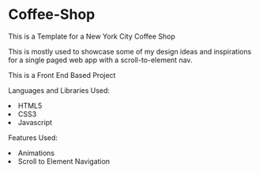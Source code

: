 # Coffee-Shop

This is a Template for a New York City Coffee Shop

This is mostly used to showcase some of my design ideas and inspirations for a single paged web app with a scroll-to-element nav.

This is a Front End Based Project

Languages and Libraries Used:
<li>HTML5</li>
<li>CSS3</li>
<li>Javascript</li>



Features Used:
<li>Animations</li>
<li>Scroll to Element Navigation</li>
